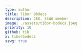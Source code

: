 ```yaml
---
type: author
title: Tibor Bödecs
description: CEO, SSWG member
image: ./assets/tibor-bodecs.jpeg
priority: 10
github: tib
x: tiborbodecs
sswg: true 
---
```


